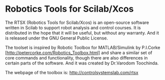 Robotics Tools for Scilab/Xcos
====

The RTSX (Robotics Tools for Scilab/Xcos) is an open-source software written in Scilab to support robot analysis and control courses. It is distributed in the hope that it will be useful, but without any warranty. And it is released under the GNU General Public License.

The toolset is inspired by Robotic Toolbox for MATLAB/Simulink by P.I.Corke [http://petercorke.com/Robotics_Toolbox.html] and share a similar set of core commands and functionality, though there are also differences in certain parts of the software. And it was created by Dr.Varodom Toochinda.

The webpage of the toolbox is: http://controlsystemslab.com/rtsx
